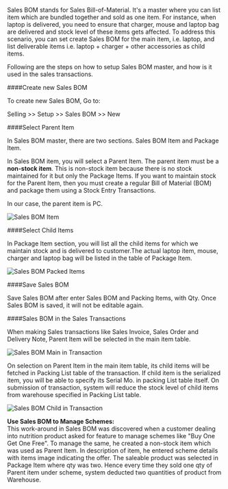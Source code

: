 Sales BOM stands for Sales Bill-of-Material. It's a master where you can list item which are bundled together and sold as one item. For instance, when laptop is delivered, you need to ensure that charger, mouse and laptop bag are delivered and stock level of these items gets affected. To address this scenario, you can set create Sales BOM for the main item, i.e. laptop, and list deliverable items i.e. laptop + charger + other accessories as child items.
  
Following are the steps on how to setup Sales BOM master, and how is it used in the sales transactions.

####Create new Sales BOM

To create new Sales BOM, Go to:

Selling >> Setup >> Sales BOM >> New

####Select Parent Item

In Sales BOM master, there are two sections. Sales BOM Item and Package Item.

In Sales BOM item, you will select a Parent Item. The parent item must be a <b>non-stock item</b>. This is non-stock item because there is no stock maintained for it but only the Package Items. If you want to maintain stock for the Parent Item, then you must create a regular Bill of Material (BOM) and package them using a Stock Entry Transactions.

In our case, the parent item is PC.

![Sales BOM Item](assets/erpnext_org/images/erpnext/sales_bom_item.png)

####Select Child Items

In Package Item section, you will list all the child items for which we maintain stock and is delivered to customer.The actual laptop item, mouse, charger and laptop bag will be listed in the table of Package Item.

![Sales BOM Packed Items](assets/erpnext_org/images/erpnext/sales_bom_packed_items.png)

####Save Sales BOM

Save Sales BOM after enter Sales BOM and Packing Items, with Qty. Once Sales BOM is saved, it will not be editable again.

####Sales BOM in the Sales Transactions

When making Sales transactions like Sales Invoice, Sales Order and Delivery Note, Parent Item will be selected in the main item table.

![Sales BOM Main in Transaction](assets/erpnext_org/images/erpnext/sales_bom_main_in_transaction.png)

On selection on Parent Item in the main item table, its child items will be fetched in Packing List table of the transaction. If child item is the serialized item, you will be able to specify its Serial Mo. in packing List table itself. On submission of transaction, system will reduce the stock level of child items from warehouse specified in Packing List table.

![Sales BOM Child in Transaction](assets/erpnext_org/images/erpnext/sales_bom_child_in_transaction.png)

<div class="well"><b>Use Sales BOM to Manage Schemes:</b>
<br>
This work-around in Sales BOM was discovered when a customer dealing into nutrition product asked for feature to manage schemes like "Buy One Get One Free". To manage the same, he created a non-stock item which was used as Parent Item. In description of item, he entered scheme details with items image indicating the offer. The saleable product was selected in Package Item where qty was two. Hence every time they sold one qty of Parent item under scheme, system deducted two quantities of product from Warehouse.</div>